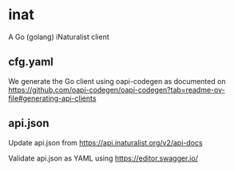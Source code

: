 # inat

A Go (golang) iNaturalist client

## cfg.yaml

We generate the Go client using oapi-codegen as documented on https://github.com/oapi-codegen/oapi-codegen?tab=readme-ov-file#generating-api-clients

## api.json

Update api.json from https://api.inaturalist.org/v2/api-docs

Validate api.json as YAML using https://editor.swagger.io/
